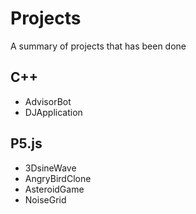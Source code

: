 <h1> Projects</h1>

<p> A summary of projects that has been done</p>

<h2>C++</h2>
<ul>
  <li>AdvisorBot</li>
  <li>DJApplication</li>
</ul>

<h2>P5.js</h2>
<ul>
  <li>3DsineWave</li>
  <li>AngryBirdClone</li>
  <li>AsteroidGame</li>
  <li>NoiseGrid</li>
</ul>
